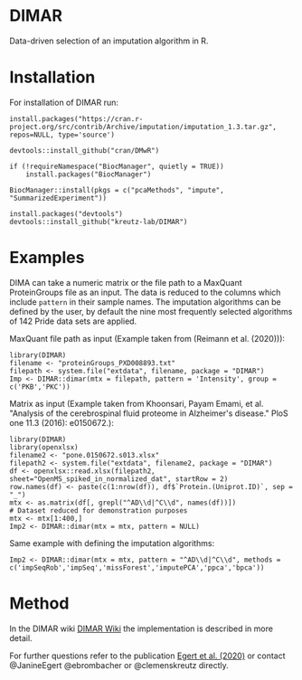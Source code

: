 # DIMAR
Data-driven selection of an imputation algorithm in R.

# Installation

For installation of DIMAR run:
```
install.packages("https://cran.r-project.org/src/contrib/Archive/imputation/imputation_1.3.tar.gz", repos=NULL, type='source')

devtools::install_github("cran/DMwR")

if (!requireNamespace("BiocManager", quietly = TRUE))
    install.packages("BiocManager")

BiocManager::install(pkgs = c("pcaMethods", "impute", "SummarizedExperiment"))

install.packages("devtools")
devtools::install_github("kreutz-lab/DIMAR")
```


# Examples

DIMA can take a numeric matrix or the file path to a MaxQuant ProteinGroups file as an input. The data is reduced to the columns which include `pattern` in their sample names. The imputation algorithms can be defined by the user, by default the nine most frequently selected algorithms of 142 Pride data sets are applied.

MaxQuant file path as input (Example taken from (Reimann et al. (2020))):
```
library(DIMAR)
filename <- "proteinGroups_PXD008893.txt"
filepath <- system.file("extdata", filename, package = "DIMAR")
Imp <- DIMAR::dimar(mtx = filepath, pattern = 'Intensity', group = c('PKB','PKC'))
```

Matrix as input 
(Example taken from Khoonsari, Payam Emami, et al. "Analysis of the cerebrospinal fluid proteome in Alzheimer's disease." PloS one 11.3 (2016): e0150672.): 

```
library(DIMAR)
library(openxlsx)
filename2 <- "pone.0150672.s013.xlsx"
filepath2 <- system.file("extdata", filename2, package = "DIMAR")
df <- openxlsx::read.xlsx(filepath2, sheet="OpenMS_spiked_in_normalized_dat", startRow = 2) 
row.names(df) <- paste(c(1:nrow(df)), df$`Protein.(Uniprot.ID)`, sep = "_") 
mtx <- as.matrix(df[, grepl("^AD\\d|^C\\d", names(df))])
# Dataset reduced for demonstration purposes
mtx <- mtx[1:400,]
Imp2 <- DIMAR::dimar(mtx = mtx, pattern = NULL)
```
Same example with defining the imputation algorithms:
```
Imp2 <- DIMAR::dimar(mtx = mtx, pattern = "^AD\\d|^C\\d", methods = c('impSeqRob','impSeq','missForest','imputePCA','ppca','bpca'))
```

# Method
In the DIMAR wiki [DIMAR Wiki](https://github.com/kreutz-lab/DIMAR/wiki) the implementation is described in more detail.

For further questions refer to the publication [Egert et al. (2020)](https://www.biorxiv.org/content/10.1101/2020.10.13.323618v1) or contact @JanineEgert @ebrombacher or @clemenskreutz directly.
